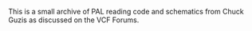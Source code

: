 This is a small archive of PAL reading code and schematics from Chuck Guzis as discussed on the VCF Forums.
